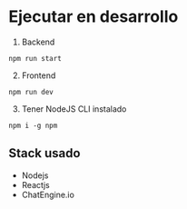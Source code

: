 # Ejecutar en desarrollo

1. Backend
```
npm run start
```
2. Frontend
```
npm run dev
```
3. Tener NodeJS CLI instalado
```
npm i -g npm
```


## Stack usado
* Nodejs
* Reactjs
* ChatEngine.io